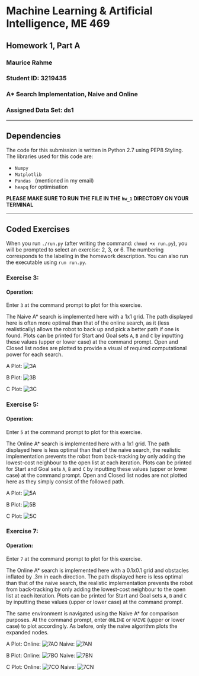 # Machine Learning & Artificial Intelligence, ME 469
## Homework 1, Part A
### Maurice Rahme
### Student ID: 3219435

### A* Search Implementation, Naive and Online
### Assigned Data Set: ds1

****
## Dependencies
The code for this submission is written in Python 2.7 using PEP8 Styling. 
The libraries used for this code are:
* ```Numpy ```
* ```Matplotlib ```
* ```Pandas ``` (mentioned in my email)
* ```heapq``` for optimisation

**PLEASE MAKE SURE TO RUN THE FILE IN THE ```hw_1``` DIRECTORY ON YOUR TERMINAL**
****
## Coded Exercises
When you run ``` ./run.py ``` (after writing the command: ``` chmod +x run.py ```), you will be prompted to select an exercise: 2, 3, or 6. The numbering corresponds to the labeling in the homework description. You can also run the executable using ``` run run.py ```.

### Exercise 3:
#### Operation:
Enter ```3``` at the command prompt to plot for this exercise.

The Naive A* search is implemented here with a 1x1 grid. The path displayed here is often more optimal than that of the online search, as it (less realistically) allows the robot to back up and pick a better path if one is found. Plots can be printed for Start and Goal sets ```A```, ```B``` and ```C``` by inputting these values (upper or lower case) at the command prompt. Open and Closed list nodes are plotted to provide a visual of required computational power for each search. 

A Plot:
![3A](media/3A)

B Plot:
![3B](media/3b)

C Plot:
![3C](media/3C)

### Exercise 5:
#### Operation:
Enter ```5``` at the command prompt to plot for this exercise.

The Online A* search is implemented here with a 1x1 grid. The path displayed here is less optimal than that of the naive search, the realistic implementation prevents the robot from back-tracking by only adding the lowest-cost neighbour to the open list at each iteration. Plots can be printed for Start and Goal sets ```A```, ```B``` and ```C``` by inputting these values (upper or lower case) at the command prompt. Open and Closed list nodes are not plotted here as they simply consist of the followed path. 

A Plot:
![5A](media/5A)

B Plot:
![5B](media/5b)

C Plot:
![5C](media/5C)


### Exercise 7: 
#### Operation:
Enter ```7``` at the command prompt to plot for this exercise.

The Online A* search is implemented here with a 0.1x0.1 grid and obstacles inflated by .3m in each direction. The path displayed here is less optimal than that of the naive search, the realistic implementation prevents the robot from back-tracking by only adding the lowest-cost neighbour to the open list at each iteration. Plots can be printed for Start and Goal sets ```A```, ```B``` and ```C``` by inputting these values (upper or lower case) at the command prompt.

The same environment is navigated using the Naive A* for comparison purposes. At the command prompt, enter ```ONLINE``` or ```NAIVE``` (upper or lower case) to plot accordingly. As before, only the naive algorithm plots the expanded nodes.  

A Plot:
Online:
![7AO](media/7AONLINE)
Naive:
![7AN](media/7ANAIVE)

B Plot:
Online:
![7BO](media/7BONLINE)
Naive:
![7BN](media/7BNAIVE)

C Plot:
Online:
![7CO](media/7CONLINE)
Naive:
![7CN](media/7CNAIVE)